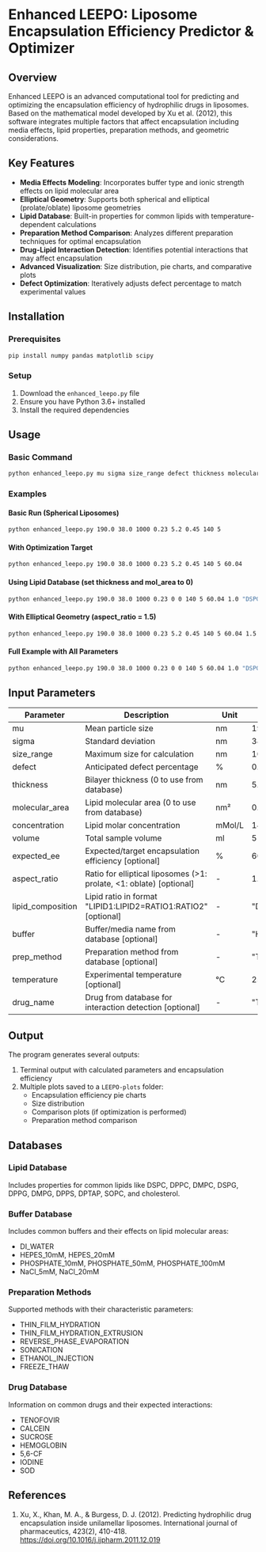 # Enhanced LEEPO: Liposome Encapsulation Efficiency Predictor & Optimizer

## Overview
Enhanced LEEPO is an advanced computational tool for predicting and optimizing the encapsulation efficiency of hydrophilic drugs in liposomes. Based on the mathematical model developed by Xu et al. (2012), this software integrates multiple factors that affect encapsulation including media effects, lipid properties, preparation methods, and geometric considerations.

## Key Features
- **Media Effects Modeling**: Incorporates buffer type and ionic strength effects on lipid molecular area
- **Elliptical Geometry**: Supports both spherical and elliptical (prolate/oblate) liposome geometries
- **Lipid Database**: Built-in properties for common lipids with temperature-dependent calculations
- **Preparation Method Comparison**: Analyzes different preparation techniques for optimal encapsulation
- **Drug-Lipid Interaction Detection**: Identifies potential interactions that may affect encapsulation
- **Advanced Visualization**: Size distribution, pie charts, and comparative plots
- **Defect Optimization**: Iteratively adjusts defect percentage to match experimental values

## Installation

### Prerequisites
```bash
pip install numpy pandas matplotlib scipy
```

### Setup
1. Download the `enhanced_leepo.py` file
2. Ensure you have Python 3.6+ installed
3. Install the required dependencies

## Usage

### Basic Command
```bash
python enhanced_leepo.py mu sigma size_range defect thickness molecular_area concentration volume [expected_ee] [aspect_ratio] [lipid_composition] [buffer] [prep_method] [temperature] [drug_name]
```

### Examples

#### Basic Run (Spherical Liposomes)
```bash
python enhanced_leepo.py 190.0 38.0 1000 0.23 5.2 0.45 140 5
```

#### With Optimization Target
```bash
python enhanced_leepo.py 190.0 38.0 1000 0.23 5.2 0.45 140 5 60.04
```

#### Using Lipid Database (set thickness and mol_area to 0)
```bash
python enhanced_leepo.py 190.0 38.0 1000 0.23 0 0 140 5 60.04 1.0 "DSPC:CHOLESTEROL:DPTAP=6:3:2" "HEPES_10mM"
```

#### With Elliptical Geometry (aspect_ratio = 1.5)
```bash
python enhanced_leepo.py 190.0 38.0 1000 0.23 5.2 0.45 140 5 60.04 1.5
```

#### Full Example with All Parameters
```bash
python enhanced_leepo.py 190.0 38.0 1000 0.23 0 0 140 5 60.04 1.0 "DSPC:CHOLESTEROL:DPTAP=6:3:2" "HEPES_10mM" "THIN_FILM_HYDRATION_EXTRUSION" 25.0 "TENOFOVIR"
```

## Input Parameters

| Parameter | Description | Unit | Example |
|-----------|-------------|------|---------|
| mu | Mean particle size | nm | 190.0 |
| sigma | Standard deviation | nm | 38.0 |
| size_range | Maximum size for calculation | nm | 1000 |
| defect | Anticipated defect percentage | % | 0.23 |
| thickness | Bilayer thickness (0 to use from database) | nm | 5.2 |
| molecular_area | Lipid molecular area (0 to use from database) | nm² | 0.45 |
| concentration | Lipid molar concentration | mMol/L | 140 |
| volume | Total sample volume | ml | 5 |
| expected_ee | Expected/target encapsulation efficiency [optional] | % | 60.04 |
| aspect_ratio | Ratio for elliptical liposomes (>1: prolate, <1: oblate) [optional] | - | 1.5 |
| lipid_composition | Lipid ratio in format "LIPID1:LIPID2=RATIO1:RATIO2" [optional] | - | "DSPC:CHOLESTEROL:DPTAP=6:3:2" |
| buffer | Buffer/media name from database [optional] | - | "HEPES_10mM" |
| prep_method | Preparation method from database [optional] | - | "THIN_FILM_HYDRATION_EXTRUSION" |
| temperature | Experimental temperature [optional] | °C | 25.0 |
| drug_name | Drug from database for interaction detection [optional] | - | "TENOFOVIR" |

## Output
The program generates several outputs:
1. Terminal output with calculated parameters and encapsulation efficiency
2. Multiple plots saved to a `LEEPO-plots` folder:
   - Encapsulation efficiency pie charts
   - Size distribution
   - Comparison plots (if optimization is performed)
   - Preparation method comparison

## Databases

### Lipid Database
Includes properties for common lipids like DSPC, DPPC, DMPC, DSPG, DPPG, DMPG, DPPS, DPTAP, SOPC, and cholesterol.

### Buffer Database
Includes common buffers and their effects on lipid molecular areas:
- DI_WATER
- HEPES_10mM, HEPES_20mM
- PHOSPHATE_10mM, PHOSPHATE_50mM, PHOSPHATE_100mM
- NaCl_5mM, NaCl_20mM

### Preparation Methods
Supported methods with their characteristic parameters:
- THIN_FILM_HYDRATION
- THIN_FILM_HYDRATION_EXTRUSION
- REVERSE_PHASE_EVAPORATION
- SONICATION
- ETHANOL_INJECTION
- FREEZE_THAW

### Drug Database
Information on common drugs and their expected interactions:
- TENOFOVIR
- CALCEIN
- SUCROSE
- HEMOGLOBIN
- 5,6-CF
- IODINE
- SOD

## References
1. Xu, X., Khan, M. A., & Burgess, D. J. (2012). Predicting hydrophilic drug encapsulation inside unilamellar liposomes. International journal of pharmaceutics, 423(2), 410-418. https://doi.org/10.1016/j.ijpharm.2011.12.019
